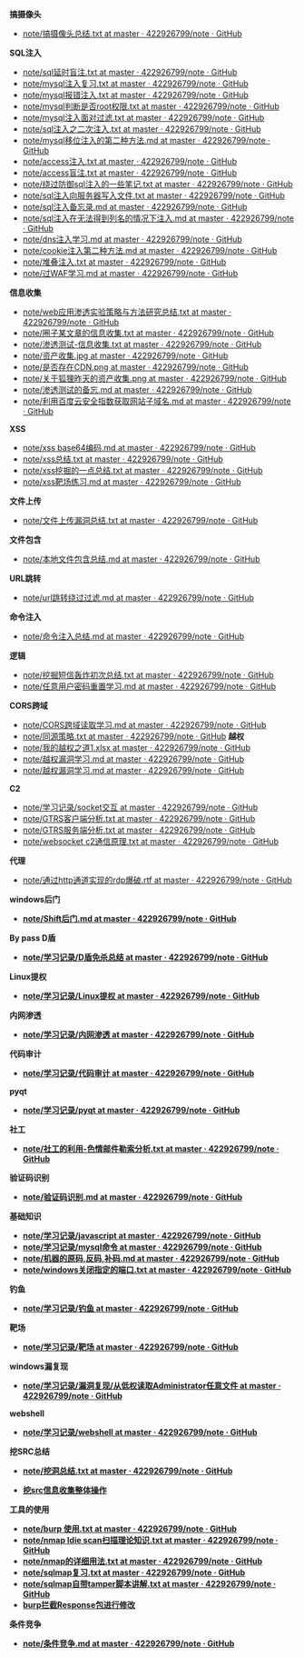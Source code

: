 <b>搞摄像头</b>
* [note/搞摄像头总结.txt at master · 422926799/note · GitHub](https://github.com/422926799/note/blob/master/%E5%AD%A6%E4%B9%A0%E8%AE%B0%E5%BD%95/%E6%90%9E%E6%91%84%E5%83%8F%E5%A4%B4%E6%80%BB%E7%BB%93.txt)

<b>SQL注入</b>
* [note/sql延时盲注.txt at master · 422926799/note · GitHub](https://github.com/422926799/note/blob/master/%E5%AD%A6%E4%B9%A0%E8%AE%B0%E5%BD%95/web%E5%AE%89%E5%85%A8%E6%94%BB%E9%98%B2%E7%AC%94%E8%AE%B0/sql%E5%BB%B6%E6%97%B6%E7%9B%B2%E6%B3%A8.txt)
* [note/mysql注入复习.txt at master · 422926799/note · GitHub](https://github.com/422926799/note/blob/master/%E5%AD%A6%E4%B9%A0%E8%AE%B0%E5%BD%95/mysql%E6%B3%A8%E5%85%A5%E5%A4%8D%E4%B9%A0.txt)
* [note/mysql报错注入.txt at master · 422926799/note · GitHub](https://github.com/422926799/note/blob/master/%E5%AD%A6%E4%B9%A0%E8%AE%B0%E5%BD%95/web%E5%AE%89%E5%85%A8%E6%94%BB%E9%98%B2%E7%AC%94%E8%AE%B0/mysql%E6%8A%A5%E9%94%99%E6%B3%A8%E5%85%A5.txt)
* [note/mysql判断是否root权限.txt at master · 422926799/note · GitHub](https://github.com/422926799/note/blob/master/%E5%AD%A6%E4%B9%A0%E8%AE%B0%E5%BD%95/web%E5%AE%89%E5%85%A8%E6%94%BB%E9%98%B2%E7%AC%94%E8%AE%B0/mysql%E5%88%A4%E6%96%AD%E6%98%AF%E5%90%A6root%E6%9D%83%E9%99%90.txt)
* [note/mysql注入面对过滤.txt at master · 422926799/note · GitHub](https://github.com/422926799/note/blob/master/%E5%AD%A6%E4%B9%A0%E8%AE%B0%E5%BD%95/web%E5%AE%89%E5%85%A8%E6%94%BB%E9%98%B2%E7%AC%94%E8%AE%B0/mysql%E6%B3%A8%E5%85%A5%E9%9D%A2%E5%AF%B9%E8%BF%87%E6%BB%A4.txt)
* [note/sql注入之二次注入.txt at master · 422926799/note · GitHub](https://github.com/422926799/note/blob/master/%E5%AD%A6%E4%B9%A0%E8%AE%B0%E5%BD%95/sql%E6%B3%A8%E5%85%A5%E4%B9%8B%E4%BA%8C%E6%AC%A1%E6%B3%A8%E5%85%A5.txt)
* [note/mysql移位注入的第二种方法.md at master · 422926799/note · GitHub](https://github.com/422926799/note/blob/master/%E5%AD%A6%E4%B9%A0%E8%AE%B0%E5%BD%95/web%E5%AE%89%E5%85%A8%E6%94%BB%E9%98%B2%E7%AC%94%E8%AE%B0/mysql%E7%A7%BB%E4%BD%8D%E6%B3%A8%E5%85%A5%E7%9A%84%E7%AC%AC%E4%BA%8C%E7%A7%8D%E6%96%B9%E6%B3%95.md)
* [note/access注入.txt at master · 422926799/note · GitHub](https://github.com/422926799/note/blob/master/%E5%AD%A6%E4%B9%A0%E8%AE%B0%E5%BD%95/web%E5%AE%89%E5%85%A8%E6%94%BB%E9%98%B2%E7%AC%94%E8%AE%B0/access%E6%B3%A8%E5%85%A5.txt)
* [note/access盲注.txt at master · 422926799/note · GitHub](https://github.com/422926799/note/blob/master/%E5%AD%A6%E4%B9%A0%E8%AE%B0%E5%BD%95/web%E5%AE%89%E5%85%A8%E6%94%BB%E9%98%B2%E7%AC%94%E8%AE%B0/access%E7%9B%B2%E6%B3%A8.txt)
* [note/绕过防御sql注入的一些笔记.txt at master · 422926799/note · GitHub](https://github.com/422926799/note/blob/master/%E5%AD%A6%E4%B9%A0%E8%AE%B0%E5%BD%95/web%E5%AE%89%E5%85%A8%E6%94%BB%E9%98%B2%E7%AC%94%E8%AE%B0/%E7%BB%95%E8%BF%87%E9%98%B2%E5%BE%A1sql%E6%B3%A8%E5%85%A5%E7%9A%84%E4%B8%80%E4%BA%9B%E7%AC%94%E8%AE%B0.txt)
* [note/sql注入向服务器写入文件.txt at master · 422926799/note · GitHub](https://github.com/422926799/note/blob/master/%E5%AD%A6%E4%B9%A0%E8%AE%B0%E5%BD%95/web%E5%AE%89%E5%85%A8%E6%94%BB%E9%98%B2%E7%AC%94%E8%AE%B0/sql%E6%B3%A8%E5%85%A5%E5%90%91%E6%9C%8D%E5%8A%A1%E5%99%A8%E5%86%99%E5%85%A5%E6%96%87%E4%BB%B6.txt)
* [note/sql注入备忘录.md at master · 422926799/note · GitHub](https://github.com/422926799/note/blob/master/%E5%AD%A6%E4%B9%A0%E8%AE%B0%E5%BD%95/web%E5%AE%89%E5%85%A8%E6%94%BB%E9%98%B2%E7%AC%94%E8%AE%B0/sql%E6%B3%A8%E5%85%A5%E5%A4%87%E5%BF%98%E5%BD%95.md)
* [note/sql注入在无法得到列名的情况下注入.md at master · 422926799/note · GitHub](https://github.com/422926799/note/blob/master/%E5%AD%A6%E4%B9%A0%E8%AE%B0%E5%BD%95/web%E5%AE%89%E5%85%A8%E6%94%BB%E9%98%B2%E7%AC%94%E8%AE%B0/sql%E6%B3%A8%E5%85%A5%E5%9C%A8%E6%97%A0%E6%B3%95%E5%BE%97%E5%88%B0%E5%88%97%E5%90%8D%E7%9A%84%E6%83%85%E5%86%B5%E4%B8%8B%E6%B3%A8%E5%85%A5.md)
* [note/dns注入学习.md at master · 422926799/note · GitHub](https://github.com/422926799/note/blob/master/%E5%AD%A6%E4%B9%A0%E8%AE%B0%E5%BD%95/web%E5%AE%89%E5%85%A8%E6%94%BB%E9%98%B2%E7%AC%94%E8%AE%B0/dns%E6%B3%A8%E5%85%A5%E5%AD%A6%E4%B9%A0.md)
* [note/cookie注入第二种方法.md at master · 422926799/note · GitHub](https://github.com/422926799/note/blob/master/%E5%AD%A6%E4%B9%A0%E8%AE%B0%E5%BD%95/web%E5%AE%89%E5%85%A8%E6%94%BB%E9%98%B2%E7%AC%94%E8%AE%B0/cookie%E6%B3%A8%E5%85%A5%E7%AC%AC%E4%BA%8C%E7%A7%8D%E6%96%B9%E6%B3%95.md)
* [note/堆叠注入.txt at master · 422926799/note · GitHub](https://github.com/422926799/note/blob/master/%E5%AD%A6%E4%B9%A0%E8%AE%B0%E5%BD%95/web%E5%AE%89%E5%85%A8%E6%94%BB%E9%98%B2%E7%AC%94%E8%AE%B0/%E5%A0%86%E5%8F%A0%E6%B3%A8%E5%85%A5.txt)
* [note/过WAF学习.md at master · 422926799/note · GitHub](https://github.com/422926799/note/blob/master/%E5%AD%A6%E4%B9%A0%E8%AE%B0%E5%BD%95/%E8%BF%87WAF%E5%AD%A6%E4%B9%A0.md)

<b>信息收集</b>
* [note/web应用渗透实验策略与方法研究总结.txt at master · 422926799/note · GitHub](https://github.com/422926799/note/blob/master/%E5%AD%A6%E4%B9%A0%E8%AE%B0%E5%BD%95/web%E5%BA%94%E7%94%A8%E6%B8%97%E9%80%8F%E5%AE%9E%E9%AA%8C%E7%AD%96%E7%95%A5%E4%B8%8E%E6%96%B9%E6%B3%95%E7%A0%94%E7%A9%B6%E6%80%BB%E7%BB%93.txt)
* [note/圈子某文章的信息收集.txt at master · 422926799/note · GitHub](https://github.com/422926799/note/blob/master/%E5%AD%A6%E4%B9%A0%E8%AE%B0%E5%BD%95/%E5%9C%88%E5%AD%90%E6%9F%90%E6%96%87%E7%AB%A0%E7%9A%84%E4%BF%A1%E6%81%AF%E6%94%B6%E9%9B%86.txt)
* [note/渗透测试-信息收集.txt at master · 422926799/note · GitHub](https://github.com/422926799/note/blob/master/%E5%AD%A6%E4%B9%A0%E8%AE%B0%E5%BD%95/web%E5%AE%89%E5%85%A8%E6%94%BB%E9%98%B2%E7%AC%94%E8%AE%B0/%E6%B8%97%E9%80%8F%E6%B5%8B%E8%AF%95-%E4%BF%A1%E6%81%AF%E6%94%B6%E9%9B%86/%E6%B8%97%E9%80%8F%E6%B5%8B%E8%AF%95-%E4%BF%A1%E6%81%AF%E6%94%B6%E9%9B%86.txt)
* [note/资产收集.jpg at master · 422926799/note · GitHub](https://github.com/422926799/note/blob/master/%E5%AD%A6%E4%B9%A0%E8%AE%B0%E5%BD%95/web%E5%AE%89%E5%85%A8%E6%94%BB%E9%98%B2%E7%AC%94%E8%AE%B0/%E8%B5%84%E4%BA%A7%E6%94%B6%E9%9B%86.jpg)
* [note/是否存在CDN.png at master · 422926799/note · GitHub](https://github.com/422926799/note/blob/master/%E5%AD%A6%E4%B9%A0%E8%AE%B0%E5%BD%95/web%E5%AE%89%E5%85%A8%E6%94%BB%E9%98%B2%E7%AC%94%E8%AE%B0/%E6%B8%97%E9%80%8F%E6%B5%8B%E8%AF%95-%E4%BF%A1%E6%81%AF%E6%94%B6%E9%9B%86/%E5%AD%98%E5%9C%A8CDN.png)
* [note/关于狐狸昨天的资产收集.png at master · 422926799/note · GitHub](https://github.com/422926799/note/blob/master/%E5%AD%A6%E4%B9%A0%E8%AE%B0%E5%BD%95/web%E5%AE%89%E5%85%A8%E6%94%BB%E9%98%B2%E7%AC%94%E8%AE%B0/%E6%B8%97%E9%80%8F%E6%B5%8B%E8%AF%95-%E4%BF%A1%E6%81%AF%E6%94%B6%E9%9B%86/%E5%85%B3%E4%BA%8E%E7%8B%90%E7%8B%B8%E6%98%A8%E5%A4%A9%E7%9A%84%E8%B5%84%E4%BA%A7%E6%94%B6%E9%9B%86.png)
* [note/渗透测试的备忘.md at master · 422926799/note · GitHub](https://github.com/422926799/note/blob/master/%E5%AD%A6%E4%B9%A0%E8%AE%B0%E5%BD%95/web%E5%AE%89%E5%85%A8%E6%94%BB%E9%98%B2%E7%AC%94%E8%AE%B0/%E6%B8%97%E9%80%8F%E6%B5%8B%E8%AF%95%E7%9A%84%E5%A4%87%E5%BF%98.md)
* [note/利用百度云安全指数获取网站子域名.md at master · 422926799/note · GitHub](https://github.com/422926799/note/blob/master/%E5%AD%A6%E4%B9%A0%E8%AE%B0%E5%BD%95/web%E5%AE%89%E5%85%A8%E6%94%BB%E9%98%B2%E7%AC%94%E8%AE%B0/%E5%88%A9%E7%94%A8%E7%99%BE%E5%BA%A6%E4%BA%91%E5%AE%89%E5%85%A8%E6%8C%87%E6%95%B0%E8%8E%B7%E5%8F%96%E7%BD%91%E7%AB%99%E5%AD%90%E5%9F%9F%E5%90%8D.md)

<b>XSS</b>
* [note/xss base64编码.md at master · 422926799/note · GitHub](https://github.com/422926799/note/blob/master/%E5%AD%A6%E4%B9%A0%E8%AE%B0%E5%BD%95/web%E5%AE%89%E5%85%A8%E6%94%BB%E9%98%B2%E7%AC%94%E8%AE%B0/xss%20base64%E7%BC%96%E7%A0%81.md)
* [note/xss总结.txt at master · 422926799/note · GitHub](https://github.com/422926799/note/blob/master/%E5%AD%A6%E4%B9%A0%E8%AE%B0%E5%BD%95/web%E5%AE%89%E5%85%A8%E6%94%BB%E9%98%B2%E7%AC%94%E8%AE%B0/xss%E6%80%BB%E7%BB%93.txt)
* [note/xss挖掘的一点总结.txt at master · 422926799/note · GitHub](https://github.com/422926799/note/blob/master/%E5%AD%A6%E4%B9%A0%E8%AE%B0%E5%BD%95/web%E5%AE%89%E5%85%A8%E6%94%BB%E9%98%B2%E7%AC%94%E8%AE%B0/xss%E6%8C%96%E6%8E%98%E7%9A%84%E4%B8%80%E7%82%B9%E6%80%BB%E7%BB%93.txt)
* [note/xss靶场练习.md at master · 422926799/note · GitHub](https://github.com/422926799/note/blob/master/%E5%AD%A6%E4%B9%A0%E8%AE%B0%E5%BD%95/web%E5%AE%89%E5%85%A8%E6%94%BB%E9%98%B2%E7%AC%94%E8%AE%B0/xss%E9%9D%B6%E5%9C%BA%E7%BB%83%E4%B9%A0.md)

<b>文件上传</b>
* [note/文件上传漏洞总结.txt at master · 422926799/note · GitHub](https://github.com/422926799/note/blob/master/%E5%AD%A6%E4%B9%A0%E8%AE%B0%E5%BD%95/web%E5%AE%89%E5%85%A8%E6%94%BB%E9%98%B2%E7%AC%94%E8%AE%B0/%E6%96%87%E4%BB%B6%E4%B8%8A%E4%BC%A0%E6%BC%8F%E6%B4%9E%E6%80%BB%E7%BB%93.txt)

<b>文件包含</b>
* [note/本地文件包含总结.md at master · 422926799/note · GitHub](https://github.com/422926799/note/blob/master/%E5%AD%A6%E4%B9%A0%E8%AE%B0%E5%BD%95/web%E5%AE%89%E5%85%A8%E6%94%BB%E9%98%B2%E7%AC%94%E8%AE%B0/%E6%9C%AC%E5%9C%B0%E6%96%87%E4%BB%B6%E5%8C%85%E5%90%AB%E6%80%BB%E7%BB%93.md)

<b>URL跳转</b>
* [note/url跳转绕过过滤.md at master · 422926799/note · GitHub](https://github.com/422926799/note/blob/master/%E5%AD%A6%E4%B9%A0%E8%AE%B0%E5%BD%95/web%E5%AE%89%E5%85%A8%E6%94%BB%E9%98%B2%E7%AC%94%E8%AE%B0/url%E8%B7%B3%E8%BD%AC%E7%BB%95%E8%BF%87%E8%BF%87%E6%BB%A4.md)

<b>命令注入</b>
* [note/命令注入总结.md at master · 422926799/note · GitHub](https://github.com/422926799/note/blob/master/%E5%AD%A6%E4%B9%A0%E8%AE%B0%E5%BD%95/web%E5%AE%89%E5%85%A8%E6%94%BB%E9%98%B2%E7%AC%94%E8%AE%B0/%E5%91%BD%E4%BB%A4%E6%B3%A8%E5%85%A5%E6%80%BB%E7%BB%93.md)

<b>逻辑</b>
* [note/挖掘短信轰炸初次总结.txt at master · 422926799/note · GitHub](https://github.com/422926799/note/blob/master/%E5%AD%A6%E4%B9%A0%E8%AE%B0%E5%BD%95/web%E5%AE%89%E5%85%A8%E6%94%BB%E9%98%B2%E7%AC%94%E8%AE%B0/%E6%8C%96%E6%8E%98%E7%9F%AD%E4%BF%A1%E8%BD%B0%E7%82%B8%E5%88%9D%E6%AC%A1%E6%80%BB%E7%BB%93.txt)
* [note/任意用户密码重置学习.md at master · 422926799/note · GitHub](https://github.com/422926799/note/blob/master/%E5%AD%A6%E4%B9%A0%E8%AE%B0%E5%BD%95/web%E5%AE%89%E5%85%A8%E6%94%BB%E9%98%B2%E7%AC%94%E8%AE%B0/%E4%BB%BB%E6%84%8F%E7%94%A8%E6%88%B7%E5%AF%86%E7%A0%81%E9%87%8D%E7%BD%AE%E5%AD%A6%E4%B9%A0.md)

<b>CORS跨域</b>
* [note/CORS跨域读取学习.md at master · 422926799/note · GitHub](https://github.com/422926799/note/blob/master/%E5%AD%A6%E4%B9%A0%E8%AE%B0%E5%BD%95/web%E5%AE%89%E5%85%A8%E6%94%BB%E9%98%B2%E7%AC%94%E8%AE%B0/CORS%E8%B7%A8%E5%9F%9F%E8%AF%BB%E5%8F%96%E5%AD%A6%E4%B9%A0.md)
* [note/同源策略.txt at master · 422926799/note · GitHub](https://github.com/422926799/note/blob/master/%E5%AD%A6%E4%B9%A0%E8%AE%B0%E5%BD%95/web%E5%AE%89%E5%85%A8%E6%94%BB%E9%98%B2%E7%AC%94%E8%AE%B0/%E5%90%8C%E6%BA%90%E7%AD%96%E7%95%A5.txt)
<b>越权</b>
* [note/我的越权之道1.xlsx at master · 422926799/note · GitHub](https://github.com/422926799/note/blob/master/%E5%AD%A6%E4%B9%A0%E8%AE%B0%E5%BD%95/%E6%88%91%E7%9A%84%E8%B6%8A%E6%9D%83%E4%B9%8B%E9%81%931.xlsx)
* [note/越权漏洞学习.md at master · 422926799/note · GitHub](https://github.com/422926799/note/blob/master/%E5%AD%A6%E4%B9%A0%E8%AE%B0%E5%BD%95/web%E5%AE%89%E5%85%A8%E6%94%BB%E9%98%B2%E7%AC%94%E8%AE%B0/%E8%B6%8A%E6%9D%83%E6%BC%8F%E6%B4%9E%E5%AD%A6%E4%B9%A0.md)
* [note/越权漏洞学习.md at master · 422926799/note · GitHub](https://github.com/422926799/note/blob/master/%E5%AD%A6%E4%B9%A0%E8%AE%B0%E5%BD%95/web%E5%AE%89%E5%85%A8%E6%94%BB%E9%98%B2%E7%AC%94%E8%AE%B0/%E8%B6%8A%E6%9D%83%E6%BC%8F%E6%B4%9E%E5%AD%A6%E4%B9%A0.md)

<b>C2</b>
* [note/学习记录/socket交互 at master · 422926799/note · GitHub](https://github.com/422926799/note/tree/master/%E5%AD%A6%E4%B9%A0%E8%AE%B0%E5%BD%95/socket%E4%BA%A4%E4%BA%92)
* [note/GTRS客户端分析.txt at master · 422926799/note · GitHub](https://github.com/422926799/note/blob/master/%E5%AD%A6%E4%B9%A0%E8%AE%B0%E5%BD%95/GTRS%E5%AE%A2%E6%88%B7%E7%AB%AF%E5%88%86%E6%9E%90.txt)
* [note/GTRS服务端分析.txt at master · 422926799/note · GitHub](https://github.com/422926799/note/blob/master/%E5%AD%A6%E4%B9%A0%E8%AE%B0%E5%BD%95/GTRS%E6%9C%8D%E5%8A%A1%E7%AB%AF%E5%88%86%E6%9E%90.txt)
* [note/websocket c2通信原理.txt at master · 422926799/note · GitHub](https://github.com/422926799/note/blob/master/%E5%AD%A6%E4%B9%A0%E8%AE%B0%E5%BD%95/c2%E9%80%9A%E4%BF%A1%E5%8E%9F%E7%90%86.txt)

<b>代理</b>
* [note/通过http通道实现的rdp爆破.rtf at master · 422926799/note · GitHub](https://github.com/422926799/note/blob/master/%E5%AD%A6%E4%B9%A0%E8%AE%B0%E5%BD%95/%E9%80%9A%E8%BF%87http%E9%80%9A%E9%81%93%E5%AE%9E%E7%8E%B0%E7%9A%84rdp%E7%88%86%E7%A0%B4.rtf)

<b>windows后门</n>
* [note/Shift后门.md at master · 422926799/note · GitHub](https://github.com/422926799/note/blob/master/%E5%AD%A6%E4%B9%A0%E8%AE%B0%E5%BD%95/windows%E5%90%8E%E9%97%A8/Shift%E5%90%8E%E9%97%A8.md)

<b>By pass D盾</b>
* [note/学习记录/D盾免杀总结 at master · 422926799/note · GitHub](https://github.com/422926799/note/tree/master/%E5%AD%A6%E4%B9%A0%E8%AE%B0%E5%BD%95/D%E7%9B%BE%E5%85%8D%E6%9D%80%E6%80%BB%E7%BB%93)

<b>Linux提权</b>
* [note/学习记录/Linux提权 at master · 422926799/note · GitHub](https://github.com/422926799/note/tree/master/%E5%AD%A6%E4%B9%A0%E8%AE%B0%E5%BD%95/Linux%E6%8F%90%E6%9D%83)

<b>内网渗透</b>
* [note/学习记录/内网渗透 at master · 422926799/note · GitHub](https://github.com/422926799/note/tree/master/%E5%AD%A6%E4%B9%A0%E8%AE%B0%E5%BD%95/%E5%86%85%E7%BD%91%E6%B8%97%E9%80%8F)

<b>代码审计</b>
* [note/学习记录/代码审计 at master · 422926799/note · GitHub](https://github.com/422926799/note/tree/master/%E5%AD%A6%E4%B9%A0%E8%AE%B0%E5%BD%95/%E4%BB%A3%E7%A0%81%E5%AE%A1%E8%AE%A1)

<b>pyqt</b>
* [note/学习记录/pyqt at master · 422926799/note · GitHub](https://github.com/422926799/note/tree/master/%E5%AD%A6%E4%B9%A0%E8%AE%B0%E5%BD%95/pyqt)

<b>社工</b>
* [note/社工的利用-色情邮件勒索分析.txt at master · 422926799/note · GitHub](https://github.com/422926799/note/blob/master/%E5%AD%A6%E4%B9%A0%E8%AE%B0%E5%BD%95/%E7%A4%BE%E5%B7%A5%E7%9A%84%E5%88%A9%E7%94%A8-%E8%89%B2%E6%83%85%E9%82%AE%E4%BB%B6%E5%8B%92%E7%B4%A2%E5%88%86%E6%9E%90.txt)

<b>验证码识别</b>
* [note/验证码识别.md at master · 422926799/note · GitHub](https://github.com/422926799/note/blob/master/%E5%AD%A6%E4%B9%A0%E8%AE%B0%E5%BD%95/%E9%AA%8C%E8%AF%81%E7%A0%81%E8%AF%86%E5%88%AB.md)

<b>基础知识</b>
* [note/学习记录/javascript at master · 422926799/note · GitHub](https://github.com/422926799/note/tree/master/%E5%AD%A6%E4%B9%A0%E8%AE%B0%E5%BD%95/javascript)
* [note/学习记录/mysql命令 at master · 422926799/note · GitHub](https://github.com/422926799/note/tree/master/%E5%AD%A6%E4%B9%A0%E8%AE%B0%E5%BD%95/mysql%E5%91%BD%E4%BB%A4)
* [note/机器的原码,反码,补码.md at master · 422926799/note · GitHub](https://github.com/422926799/note/blob/master/%E5%AD%A6%E4%B9%A0%E8%AE%B0%E5%BD%95/%E6%9C%BA%E5%99%A8%E7%9A%84%E5%8E%9F%E7%A0%81%2C%E5%8F%8D%E7%A0%81%2C%E8%A1%A5%E7%A0%81.md)
* [note/windows关闭指定的端口.txt at master · 422926799/note · GitHub](https://github.com/422926799/note/blob/master/%E5%AD%A6%E4%B9%A0%E8%AE%B0%E5%BD%95/windows%E5%85%B3%E9%97%AD%E6%8C%87%E5%AE%9A%E7%9A%84%E7%AB%AF%E5%8F%A3.txt)

<b>钓鱼</b>
* [note/学习记录/钓鱼 at master · 422926799/note · GitHub](https://github.com/422926799/note/tree/master/%E5%AD%A6%E4%B9%A0%E8%AE%B0%E5%BD%95/%E9%92%93%E9%B1%BC)

<b>靶场</b>
* [note/学习记录/靶场 at master · 422926799/note · GitHub](https://github.com/422926799/note/tree/master/%E5%AD%A6%E4%B9%A0%E8%AE%B0%E5%BD%95/%E9%9D%B6%E5%9C%BA)

<b>windows漏复现</b>
 *  [note/学习记录/漏洞复现/从低权读取Administrator任意文件 at master · 422926799/note · GitHub](https://github.com/422926799/note/tree/master/%E5%AD%A6%E4%B9%A0%E8%AE%B0%E5%BD%95/%E6%BC%8F%E6%B4%9E%E5%A4%8D%E7%8E%B0/%E4%BB%8E%E4%BD%8E%E6%9D%83%E8%AF%BB%E5%8F%96Administrator%E4%BB%BB%E6%84%8F%E6%96%87%E4%BB%B6)

<b>webshell</b>
* [note/学习记录/webshell at master · 422926799/note · GitHub](https://github.com/422926799/note/tree/master/%E5%AD%A6%E4%B9%A0%E8%AE%B0%E5%BD%95/webshell)

<b>挖SRC总结</b>
* [note/挖洞总结.txt at master · 422926799/note · GitHub](https://github.com/422926799/note/blob/master/%E5%AD%A6%E4%B9%A0%E8%AE%B0%E5%BD%95/%E6%8C%96%E6%B4%9E%E6%80%BB%E7%BB%93.txt)

* [挖src信息收集整体操作](https://github.com/422926799/note/blob/master/%E5%AD%A6%E4%B9%A0%E8%AE%B0%E5%BD%95/web%E5%AE%89%E5%85%A8%E6%94%BB%E9%98%B2%E7%AC%94%E8%AE%B0/%E6%8C%96src%E4%BF%A1%E6%81%AF%E6%94%B6%E9%9B%86%E6%95%B4%E4%BD%93%E6%93%8D%E4%BD%9C.md)

<b>工具的使用</b>
* [note/burp 使用.txt at master · 422926799/note · GitHub](https://github.com/422926799/note/blob/master/%E5%AD%A6%E4%B9%A0%E8%AE%B0%E5%BD%95/burp%20%E4%BD%BF%E7%94%A8.txt)
* [note/nmap Idie scan扫描理论知识.txt at master · 422926799/note · GitHub](https://github.com/422926799/note/blob/master/%E5%AD%A6%E4%B9%A0%E8%AE%B0%E5%BD%95/web%E5%AE%89%E5%85%A8%E6%94%BB%E9%98%B2%E7%AC%94%E8%AE%B0/nmap%20Idie%20scan%E6%89%AB%E6%8F%8F%E7%90%86%E8%AE%BA%E7%9F%A5%E8%AF%86.txt)
* [note/nmap的详细用法.txt at master · 422926799/note · GitHub](https://github.com/422926799/note/blob/master/%E5%AD%A6%E4%B9%A0%E8%AE%B0%E5%BD%95/web%E5%AE%89%E5%85%A8%E6%94%BB%E9%98%B2%E7%AC%94%E8%AE%B0/nmap%E7%9A%84%E8%AF%A6%E7%BB%86%E7%94%A8%E6%B3%95.txt)
* [note/sqlmap复习.txt at master · 422926799/note · GitHub](https://github.com/422926799/note/blob/master/%E5%AD%A6%E4%B9%A0%E8%AE%B0%E5%BD%95/web%E5%AE%89%E5%85%A8%E6%94%BB%E9%98%B2%E7%AC%94%E8%AE%B0/sqlmap%E5%A4%8D%E4%B9%A0.txt)
* [note/sqlmap自带tamper脚本讲解.txt at master · 422926799/note · GitHub](https://github.com/422926799/note/blob/master/%E5%AD%A6%E4%B9%A0%E8%AE%B0%E5%BD%95/web%E5%AE%89%E5%85%A8%E6%94%BB%E9%98%B2%E7%AC%94%E8%AE%B0/sqlmap%E8%87%AA%E5%B8%A6tamper%E8%84%9A%E6%9C%AC%E8%AE%B2%E8%A7%A3.txt)
*  [burp拦截Response包进行修改](https://github.com/422926799/note/blob/master/%E5%AD%A6%E4%B9%A0%E8%AE%B0%E5%BD%95/web%E5%AE%89%E5%85%A8%E6%94%BB%E9%98%B2%E7%AC%94%E8%AE%B0/burpsuite%E4%BF%AE%E6%94%B9Response.md)

<b>条件竞争</b>
* [note/条件竞争.md at master · 422926799/note · GitHub](https://github.com/422926799/note/blob/master/%E5%AD%A6%E4%B9%A0%E8%AE%B0%E5%BD%95/web%E5%AE%89%E5%85%A8%E6%94%BB%E9%98%B2%E7%AC%94%E8%AE%B0/%E6%9D%A1%E4%BB%B6%E7%AB%9E%E4%BA%89.md)

